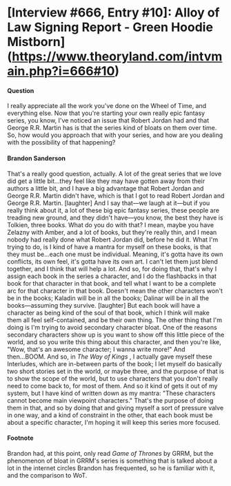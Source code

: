 # [Interview #666, Entry #10]: Alloy of Law Signing Report - Green Hoodie Mistborn](https://www.theoryland.com/intvmain.php?i=666#10)

#### Question

I really appreciate all the work you've done on the Wheel of Time, and everything else. Now that you're starting your own really epic fantasy series, you know, I've noticed an issue that Robert Jordan had and that George R.R. Martin has is that the series kind of bloats on them over time. So, how would you approach that with your series, and how are you dealing with the possibility of that happening?

#### Brandon Sanderson

That's a really good question, actually. A lot of the great series that we love did get a little bit...they feel like they may have gotten away from their authors a little bit, and I have a big advantage that Robert Jordan and George R.R. Martin didn't have, which is that I got to read Robert Jordan and George R.R. Martin. [laughter] And I say that—we laugh at it—but if you really think about it, a lot of these big epic fantasy series, these people are treading new ground, and they didn't have—you know, the best they have is Tolkien, three books. What do you do with that? I mean, maybe you have Zelazny with Amber, and a lot of books, but they're really thin, and I mean nobody had really done what Robert Jordan did, before he did it. What I'm trying to do, is I kind of have a mantra for myself on these books, is that they must be...each one must be individual. Meaning, it's gotta have its own conflicts, its own feel, it's gotta have its own art. I can't let them just blend together, and I think that will help a lot. And so, for doing that, that's why I assign each book in the series a character, and I do the flashbacks in that book for that character in that book, and tell what I want to be a complete arc for that character in that book. Doesn't mean the other characters won't be in the books; Kaladin will be in all the books; Dalinar will be in all the books—assuming they survive. [laughter] But each book will have a character as being kind of the soul of that book, which I think will make them all feel self-contained, and be their own thing. The other thing that I'm doing is I'm trying to avoid secondary character bloat. One of the reasons secondary characters show up is you want to show off this little piece of the world, and so you write this thing about this character, and then you're like, "Wow, that's an awesome character; I wanna write more!" And then...BOOM. And so, in
*The Way of Kings*
, I actually gave myself these Interludes, which are in-between parts of the book; I let myself do basically two short stories set in the world, or maybe three, and the purpose of that is to show the scope of the world, but to use characters that you don't really need to come back to, for most of them. And so it kind of gets it out of my system, but I have kind of written down as my mantra: "These characters cannot become main viewpoint characters." That's the purpose of doing them in that, and so by doing that and giving myself a sort of pressure valve in one way, and a kind of constraint in the other, that each book must be about a specific character, I'm hoping it will keep this series more focused.

#### Footnote

Brandon had, at this point, only read
*Game of Thrones*
by GRRM, but the phenomenon of bloat in GRRM's series is something that is talked about a lot in the internet circles Brandon has frequented, so he is familiar with it, and the comparison to WoT.

